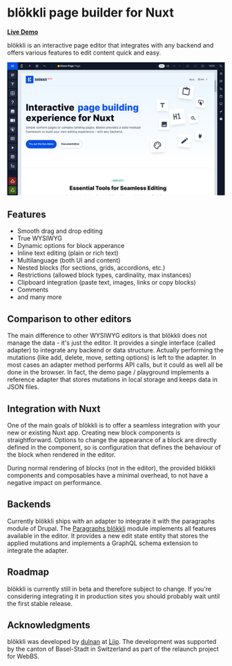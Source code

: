 # blökkli page builder for Nuxt

**[Live Demo](https://blokk.li)**

blökkli is an interactive page editor that integrates with any backend and
offers various features to edit content quick and easy.

![Screenshot of the blökkli editor](./playground/public/editor-screenshot.png)

## Features

- Smooth drag and drop editing
- True WYSIWYG
- Dynamic options for block apperance
- Inline text editing (plain or rich text)
- Multilanguage (both UI and content)
- Nested blocks (for sections, grids, accordions, etc.)
- Restrictions (allowed block types, cardinality, max instances)
- Clipboard integration (paste text, images, links or copy blocks)
- Comments
- and many more

## Comparison to other editors

The main difference to other WYSIWYG editors is that blökkli does not manage the
data - it's just the editor. It provides a single interface (called adapter) to
integrate any backend or data structure. Actually performing the mutations (like
add, delete, move, setting options) is left to the adapter. In most cases an
adapter method performs API calls, but it could as well all be done in the
browser. In fact, the demo page / playground implements a reference adapter that
stores mutations in local storage and keeps data in JSON files.

## Integration with Nuxt

One of the main goals of blökkli is to offer a seamless integration with your
new or existing Nuxt app. Creating new block components is straightforward.
Options to change the appearance of a block are directly defined in the
component, so is configuration that defines the behaviour of the block when
rendered in the editor.

During normal rendering of blocks (not in the editor), the provided blökkli
components and composables have a minimal overhead, to not have a negative
impact on performance.

## Backends

Currently blökkli ships with an adapter to integrate it with the paragraphs
module of Drupal. The
[Paragraphs blökkli](https://www.drupal.org/project/paragraphs_blokkli) module
implements all features available in the editor. It provides a new edit state
entity that stores the applied mutations and implements a GraphQL schema
extension to integrate the adapter.

## Roadmap

blökkli is currently still in beta and therefore subject to change. If you're
considering integrating it in production sites you should probably wait until
the first stable release.

## Acknowledgments

blökkli was developed by [dulnan](https://github.com/dulnan) at
[Liip](https://www.liip.ch/). The development was supported by the canton of
Basel-Stadt in Switzerland as part of the relaunch project for WebBS.
